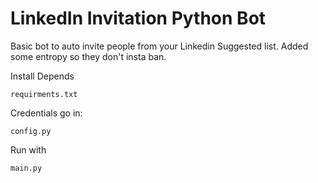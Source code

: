 # LinkedIn Invitation Python Bot

Basic bot to auto invite people from your Linkedin Suggested list.
Added some entropy so they don't insta ban.

Install Depends 

`requirments.txt`

Credentials go in:

`config.py`

Run with

`main.py`